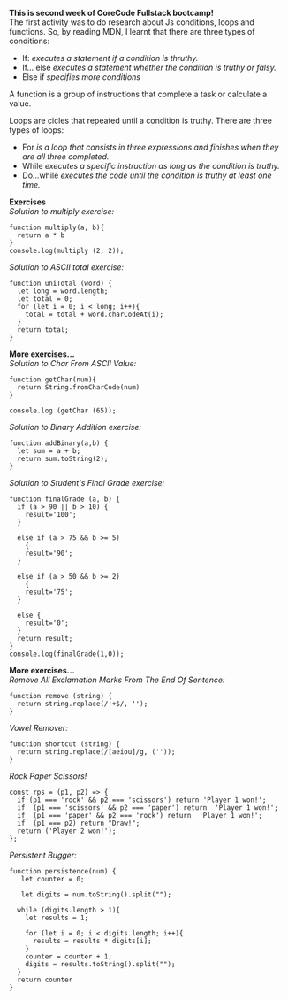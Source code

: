 **This is second week of CoreCode Fullstack bootcamp!**<br>
The first activity was to do research about Js conditions, loops and functions. So, by reading MDN, I learnt that there are three types of conditions:
- If: *executes a statement if a condition is thruthy.*
- If... else *executes a statement whether the condition is truthy or falsy.*
- Else if *specifies more conditions*<br>

A function is a group of instructions that complete a task or calculate a value.<br>

Loops are cicles that repeated until a condition is truthy. There are three types of loops:<br>
- For *is a loop that consists in three expressions and finishes when they are all three completed.*<br>
- While *executes a specific instruction as long as the condition is truthy.*<br>
- Do...while *executes the code until the condition is truthy at least one time.*<br>

**Exercises**<br>
*Solution to multiply exercise:*<br>
```
function multiply(a, b){
  return a * b
}
console.log(multiply (2, 2));
```
*Solution to ASCII total exercise:*<br>
```
function uniTotal (word) {
  let long = word.length;
  let total = 0;
  for (let i = 0; i < long; i++){
    total = total + word.charCodeAt(i);
  }
  return total;
}
```
**More exercises...**<br>
*Solution to Char From ASCII Value:*<br>
```
function getChar(num){
  return String.fromCharCode(num)
}

console.log (getChar (65));
```
*Solution to Binary Addition exercise:*<br>
```
function addBinary(a,b) {
  let sum = a + b;
  return sum.toString(2);
}
```
*Solution to Student's Final Grade exercise:*<br>
```
function finalGrade (a, b) {
  if (a > 90 || b > 10) {
    result='100';
  }
  
  else if (a > 75 && b >= 5)
    {
    result='90';
  }
  
  else if (a > 50 && b >= 2)
    {
    result='75';
  }
  
  else {
    result='0';
  }
  return result;
}
console.log(finalGrade(1,0)); 
```
**More exercises...**<br>
*Remove All Exclamation Marks From The End Of Sentence:*<br>
```
function remove (string) {  
  return string.replace(/!+$/, '');
}
```
*Vowel Remover:*<br>
```
function shortcut (string) {
  return string.replace(/[aeiou]/g, (''));
}
```
*Rock Paper Scissors!*<br>
```
const rps = (p1, p2) => {
  if (p1 === 'rock' && p2 === 'scissors') return 'Player 1 won!';
  if  (p1 === 'scissors' && p2 === 'paper') return  'Player 1 won!';
  if  (p1 === 'paper' && p2 === 'rock') return  'Player 1 won!';
  if  (p1 === p2) return "Draw!";
  return ('Player 2 won!');
};
```
*Persistent Bugger:*<br>
```
function persistence(num) {
   let counter = 0;
  
   let digits = num.toString().split("");
  
  while (digits.length > 1){
    let results = 1;
    
    for (let i = 0; i < digits.length; i++){
      results = results * digits[i];    
    }
    counter = counter + 1;
    digits = results.toString().split("");
  }
  return counter
}
```



